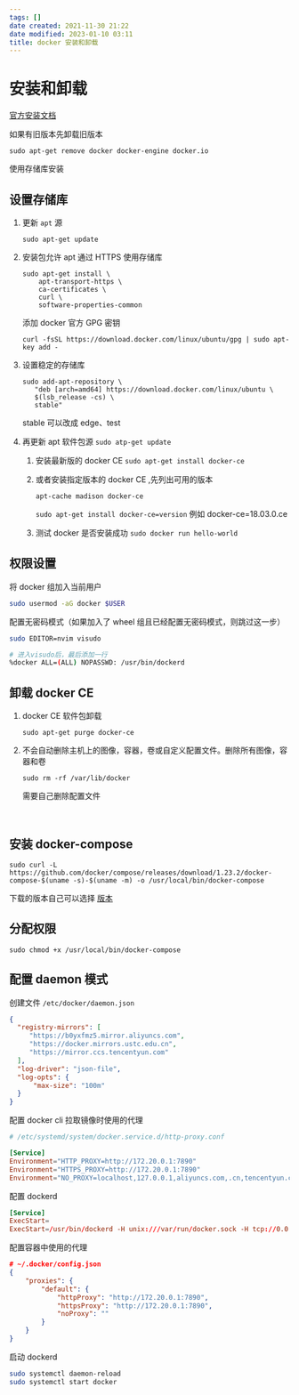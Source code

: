 ```yaml
---
tags: []
date created: 2021-11-30 21:22
date modified: 2023-01-10 03:11
title: docker 安装和卸载
---
```

# 安装和卸载

[官方安装文档](https://docs.docker.com/install/linux/docker-ce/ubuntu/#prerequisites)

如果有旧版本先卸载旧版本

`sudo apt-get remove docker docker-engine docker.io`

使用存储库安装

## 设置存储库

1. 更新 `apt` 源 	

   `sudo apt-get update`

2. 安装包允许 apt 通过 HTTPS 使用存储库

   ```shell
   sudo apt-get install \
       apt-transport-https \
       ca-certificates \
       curl \
       software-properties-common
   ```

   添加 docker 官方 GPG 密钥

   `curl -fsSL https://download.docker.com/linux/ubuntu/gpg | sudo apt-key add -`

3. 设置稳定的存储库

   ```shell
   sudo add-apt-repository \
      "deb [arch=amd64] https://download.docker.com/linux/ubuntu \
      $(lsb_release -cs) \
      stable"
   ```

     stable 可以改成 edge、test

4. 再更新 apt 软件包源
   `sudo atp-get update`

   1. 安装最新版的 docker CE
      `sudo apt-get install docker-ce`

   2. 或者安装指定版本的 docker CE ,先列出可用的版本

      `apt-cache madison docker-ce`

      `sudo apt-get install docker-ce=version` 例如 docker-ce=18.03.0.ce

   3. 测试 docker 是否安装成功
      `sudo docker run hello-world`

## 权限设置

将 docker 组加入当前用户

```bash
sudo usermod -aG docker $USER
```

配置无密码模式（如果加入了 wheel 组且已经配置无密码模式，则跳过这一步）

```bash
sudo EDITOR=nvim visudo

# 进入visudo后，最后添加一行
%docker ALL=(ALL) NOPASSWD: /usr/bin/dockerd
```

## 卸载 docker CE

1. docker CE 软件包卸载

   `sudo apt-get purge docker-ce`

2. 不会自动删除主机上的图像，容器，卷或自定义配置文件。删除所有图像，容器和卷

   `sudo rm -rf /var/lib/docker`

   需要自己删除配置文件

​       

## 安装 docker-compose 

```shell
sudo curl -L https://github.com/docker/compose/releases/download/1.23.2/docker-compose-$(uname -s)-$(uname -m) -o /usr/local/bin/docker-compose
```

   下载的版本自己可以选择 [版本](https://github.com/docker/compose/releases)

## 分配权限

```
sudo chmod +x /usr/local/bin/docker-compose
```

## 配置 daemon 模式

创建文件 `/etc/docker/daemon.json`

```json
{
  "registry-mirrors": [
     "https://b0yxfmz5.mirror.aliyuncs.com",
     "https://docker.mirrors.ustc.edu.cn",
     "https://mirror.ccs.tencentyun.com"
  ],
  "log-driver": "json-file",
  "log-opts": {
      "max-size": "100m"
  }
}
```

配置 docker cli 拉取镜像时使用的代理

```conf
# /etc/systemd/system/docker.service.d/http-proxy.conf

[Service]
Environment="HTTP_PROXY=http://172.20.0.1:7890"
Environment="HTTPS_PROXY=http://172.20.0.1:7890"
Environment="NO_PROXY=localhost,127.0.0.1,aliyuncs.com,.cn,tencentyun.com"
```

配置 dockerd

```conf
[Service]
ExecStart=
ExecStart=/usr/bin/dockerd -H unix:///var/run/docker.sock -H tcp://0.0.0.0:2376
```

配置容器中使用的代理

```json
# ~/.docker/config.json
{
    "proxies": {
        "default": {
            "httpProxy": "http://172.20.0.1:7890",
            "httpsProxy": "http://172.20.0.1:7890",
            "noProxy": ""
        }
    }
}
```

启动 dockerd

```bash
sudo systemctl daemon-reload
sudo systemctl start docker
```